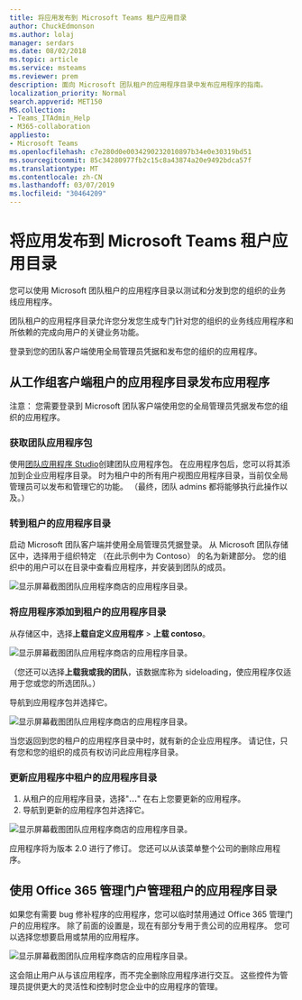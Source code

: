 ```yaml
---
title: 将应用发布到 Microsoft Teams 租户应用目录
author: ChuckEdmonson
ms.author: lolaj
manager: serdars
ms.date: 08/02/2018
ms.topic: article
ms.service: msteams
ms.reviewer: prem
description: 面向 Microsoft 团队租户的应用程序目录中发布应用程序的指南。
localization_priority: Normal
search.appverid: MET150
MS.collection:
- Teams_ITAdmin_Help
- M365-collaboration
appliesto:
- Microsoft Teams
ms.openlocfilehash: c7e280d0e0034290232010897b34e0e30319bd51
ms.sourcegitcommit: 85c34280977fb2c15c8a43874a20e9492bdca57f
ms.translationtype: MT
ms.contentlocale: zh-CN
ms.lasthandoff: 03/07/2019
ms.locfileid: "30464209"
---
```

<a name="publish-apps-to-the-microsoft-teams-tenant-apps-catalog"></a>将应用发布到 Microsoft Teams 租户应用目录
=======================================================

您可以使用 Microsoft 团队租户的应用程序目录以测试和分发到您的组织的业务线应用程序。 

团队租户的应用程序目录允许您分发您生成专门针对您的组织的业务线应用程序和所依赖的完成向用户的关键业务功能。 
 
登录到您的团队客户端使用全局管理员凭据和发布您的组织的应用程序。 

## <a name="publish-an-app-to-the-tenant-apps-catalog-from-the-teams-client"></a>从工作组客户端租户的应用程序目录发布应用程序

注意： 您需要登录到 Microsoft 团队客户端使用您的全局管理员凭据发布您的组织的应用程序。

### <a name="get-a-teams-app-package"></a>获取团队应用程序包

使用[团队应用程序 Studio](https://docs.microsoft.com/microsoftteams/platform/get-started/get-started-app-studio)创建团队应用程序包。 在应用程序包后，您可以将其添加到企业应用程序目录。 时为租户中的所有用户视图应用程序目录，当前仅全局管理员可以发布和管理它的功能。 （最终，团队 admins 都将能够执行此操作以及。）

### <a name="go-to-the-tenant-apps-catalog"></a>转到租户的应用程序目录

启动 Microsoft 团队客户端并使用全局管理员凭据登录。 从 Microsoft 团队存储区中，选择用于组织特定 （在此示例中为 Contoso） 的名为新建部分。 您的组织中的用户可以在目录中查看应用程序，并安装到团队的成员。 

![显示屏幕截图团队应用程序商店的应用程序目录。](media/private-app-store-teams-image01.png)

### <a name="add-an-app-to-the-tenant-apps-catalog"></a>将应用程序添加到租户的应用程序目录

从存储区中，选择**上载自定义应用程序** > **上载 contoso**。

![显示屏幕截图团队应用程序商店的应用程序目录。](media/private-app-store-teams-image02.png)

（您还可以选择**上载我或我的团队**，该数据库称为 sideloading，使应用程序仅适用于您或您的所选团队。） 

导航到应用程序包并选择它。

![显示屏幕截图团队应用程序商店的应用程序目录。](media/private-app-store-teams-image03.png)

当您返回到您的租户的应用程序目录中时，就有新的企业应用程序。 请记住，只有您和您的组织的成员有权访问此应用程序目录。

### <a name="update-an-app-in-the-tenant-apps-catalog"></a>更新应用程序中租户的应用程序目录

1. 从租户的应用程序目录，选择"**...**" 在右上您要更新的应用程序。
2. 导航到更新的应用程序包并选择它。

![显示屏幕截图团队应用程序商店的应用程序目录。](media/private-app-store-teams-image04.png)

应用程序将为版本 2.0 进行了修订。 您还可以从该菜单整个公司的删除应用程序。

## <a name="use-the-office-365-admin-portal-to-manage-the-tenant-apps-catalog"></a>使用 Office 365 管理门户管理租户的应用程序目录

如果您有需要 bug 修补程序的应用程序，您可以临时禁用通过 Office 365 管理门户的应用程序。 除了前面的设置是，现在有部分专用于贵公司的应用程序。 您可以选择您想要启用或禁用的应用程序。

![显示屏幕截图团队应用程序商店的应用程序目录。](media/private-app-store-teams-image05.png)

这会阻止用户从与该应用程序，而不完全删除应用程序进行交互。 这些控件为管理员提供更大的灵活性和控制时您企业中的应用程序的管理。 


